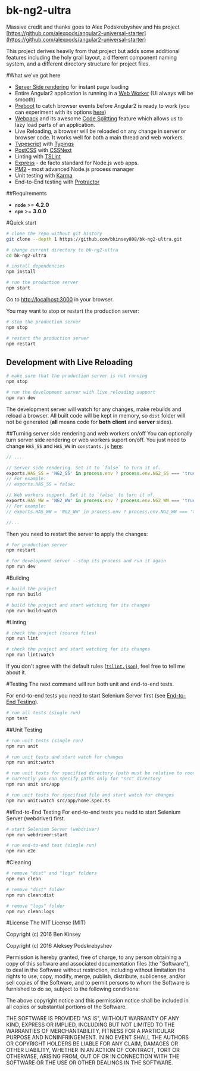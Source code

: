 # bk-ng2-ultra

Massive credit and thanks goes to Alex Podskrebyshev and his project [https://github.com/alexpods/angular2-universal-starter](https://github.com/alexpods/angular2-universal-starter)

This project derives heavily from that project but adds some additional features including the holy grail layout,
a different component naming system, and a different directory structure for project files.

<!--[![Build Status](https://travis-ci.org/bkinsey808/bk-ng2-ultra.svg?branch=master)](https://travis-ci.org/bkinsey808/bk-ng2-ultra)
[![Dependency Status](https://david-dm.org/bkinsey808/bk-ng2-ultra.svg)](https://david-dm.org/bkinsey808/bk-ng2-ultra)
[![devDependency Status](https://david-dm.org/bkinsey808/bk-ng2-ultra/dev-status.svg)](https://david-dm.org/bkinsey808/bk-ng2-ultra#info=devDependencies)
[![Issue Stats](http://issuestats.com/github/bkinsey808/bk-ng2-ultra/badge/pr?style=flat-square)](http://issuestats.com/github/bkinsey808/bk-ng2-ultra)
[![Issue Stats](http://issuestats.com/github/bkinsey808/bk-ng2-ultra/badge/issue?style=flat-square)](http://issuestats.com/github/bkinsey808/bk-ng2-ultra)
[![Join the chat at https://gitter.im/bkinsey808/bk-ng2-ultra](https://badges.gitter.im/bkinsey808/bk-ng2-ultra.svg)](https://gitter.im/bkinsey808/bk-ng2-ultra?utm_source=badge&utm_medium=badge&utm_campaign=pr-badge&utm_content=badge)
-->

#What we've got here

- [Server Side rendering](https://angularu.com/VideoSession/2015sf/angular-2-server-rendering) for instant page loading
- Entire Angular2 application is running in a [Web Worker](https://developer.mozilla.org/en-US/docs/Web/API/Web_Workers_API/Using_web_workers) (UI always will be smooth)
- [Preboot](https://www.npmjs.com/package/preboot) to catch browser events before Angular2 is ready to work (you can experiment with its options [here](https://github.com/bkinsey808/bk-ng2-ultra/blob/master/constants.js#L25))
- [Webpack](https://webpack.github.io/) and its awesome [Code Splitting](https://webpack.github.io/docs/code-splitting.html) feature which allows us to lazy load parts of an application.
- Live Reloading, a browser will be reloaded on any change in server or browser code. It works well for both a main thread and web workers.
- [Typescript](http://www.typescriptlang.org/) with [Typings](https://github.com/typings/typings)
- [PostCSS](https://github.com/postcss/postcss) with [CSSNext](http://cssnext.io/)
- Linting with [TSLint](http://palantir.github.io/tslint/)
- [Express](http://expressjs.com/) - de facto standard for Node.js web apps.
- [PM2](http://pm2.keymetrics.io/) - most advanced Node.js process manager
- Unit testing with [Karma](http://karma-runner.github.io/)
- End-to-End testing with [Protractor](https://angular.github.io/protractor)

##Requirements

- **`node`** >= **4.2.0**
- **`npm`** >= **3.0.0**

#Quick start
```bash
# clone the repo without git history
git clone --depth 1 https://github.com/bkinsey808/bk-ng2-ultra.git

# change current directory to bk-ng2-ultra
cd bk-ng2-ultra

# install dependencies
npm install

# run the production server
npm start
```
Go to [http://localhost:3000](http://localhost:3000) in your browser.

You may want to stop or restart the production server:
```bash
# stop the production server
npm stop

# restart the production server
npm restart
```

## Development with Live Reloading
```bash
# make sure that the production server is not running
npm stop

# run the development server with live reloading support
npm run dev
```

The development server will watch for any changes, make rebuilds and reload a browser. All built code will be kept in 
memory, so `dist` folder will not be generated (**all** means code for **both** **client** and **server** sides).

##Turning server side rendering and web workers on/off
You can optionally turn server side rendering or web workers suport on/off. You just need
to change `HAS_SS` and `HAS_WW` in `constants.js` [here](https://github.com/bkinsey808/bk-ng2-ultra/blob/master/constants.js#L14):

```js
// ...

// Server side rendering. Set it to `false` to turn it of.
exports.HAS_SS = 'NG2_SS' in process.env ? process.env.NG2_SS === 'true' : true;
// For example:
// exports.HAS_SS = false;

// Web workers support. Set it to `false` to turn it of.
exports.HAS_WW = 'NG2_WW' in process.env ? process.env.NG2_WW === 'true' : true;
// For example:
// exports.HAS_WW = 'NG2_WW' in process.env ? process.env.NG2_WW === 'true' : false;

//...
```
Then you need to restart the server to apply the changes:
```bash
# for production server
npm restart

# for development server - stop its process and run it again
npm run dev
```

#Building
```bash
# build the project
npm run build

# build the project and start watching for its changes
npm run build:watch
```

#Linting
```bash
# check the project (source files)
npm run lint

# check the project and start watching for its changes
npm run lint:watch
```
If you don't agree with the default rules ([`tslint.json`](https://github.com/bkinsey808/bk-ng2-ultra/blob/master/tslint.json)), feel free to tell me about it.

#Testing
The next command will run both unit and end-to-end tests.

For end-to-end tests you need to start Selenium Server first (see [End-to-End Testing](#end-to-end-testing)).
```bash
# run all tests (single run)
npm test
```

##Unit Testing
```bash
# run unit tests (single run)
npm run unit

# run unit tests and start watch for changes
npm run unit:watch

# run unit tests for specified directory (path must be relative to root directory)
# currently you can specify paths only for "src" directory
npm run unit src/app

# run unit tests for specified file and start watch for changes
npm run unit:watch src/app/home.spec.ts
```

##End-to-End Testing
For end-to-end tests you nedd to start Selenium Server (webdriver) first.
```bash
# start Selenium Server (webdriver)
npm run webdriver:start

# run end-to-end test (single run)
npm run e2e
```

#Cleaning
```bash
# remove "dist" and "logs" folders
npm run clean

# remove "dist" folder
npm run clean:dist

# remove "logs" folder
npm run clean:logs
```

#License
The MIT License (MIT)

Copyright (c) 2016 Ben Kinsey

Copyright (c) 2016 Aleksey Podskrebyshev

Permission is hereby granted, free of charge, to any person obtaining a copy
of this software and associated documentation files (the "Software"), to deal
in the Software without restriction, including without limitation the rights
to use, copy, modify, merge, publish, distribute, sublicense, and/or sell
copies of the Software, and to permit persons to whom the Software is
furnished to do so, subject to the following conditions:

The above copyright notice and this permission notice shall be included in all
copies or substantial portions of the Software.

THE SOFTWARE IS PROVIDED "AS IS", WITHOUT WARRANTY OF ANY KIND, EXPRESS OR
IMPLIED, INCLUDING BUT NOT LIMITED TO THE WARRANTIES OF MERCHANTABILITY,
FITNESS FOR A PARTICULAR PURPOSE AND NONINFRINGEMENT. IN NO EVENT SHALL THE
AUTHORS OR COPYRIGHT HOLDERS BE LIABLE FOR ANY CLAIM, DAMAGES OR OTHER
LIABILITY, WHETHER IN AN ACTION OF CONTRACT, TORT OR OTHERWISE, ARISING FROM,
OUT OF OR IN CONNECTION WITH THE SOFTWARE OR THE USE OR OTHER DEALINGS IN THE
SOFTWARE.

